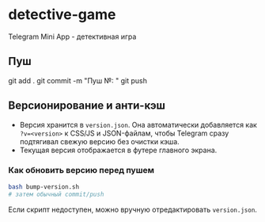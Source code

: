 # detective-game
Telegram Mini App - детективная игра

## Пуш
git add .
git commit -m "Пуш №:  "
git push

## Версионирование и анти-кэш
- Версия хранится в `version.json`. Она автоматически добавляется как `?v=<version>` к CSS/JS и JSON-файлам, чтобы Telegram сразу подтягивал свежую версию без очистки кэша.
- Текущая версия отображается в футере главного экрана.

### Как обновить версию перед пушем
```bash
bash bump-version.sh
# затем обычный commit/push
```

Если скрипт недоступен, можно вручную отредактировать `version.json`.